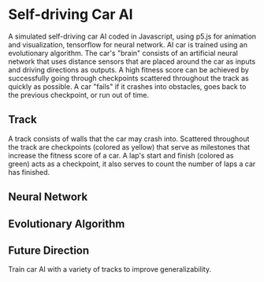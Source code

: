 # Self-driving Car AI

A simulated self-driving car AI coded in Javascript, using p5.js for animation and visualization, tensorflow for neural network. AI car is trained using an evolutionary algorithm. The car's "brain" consists of an artificial neural network that uses distance sensors that are placed around the car as inputs and driving directions as outputs. A high fitness score can be achieved by successfully going through checkpoints scattered throughout the track as quickly as possible. A car "fails" if it crashes into obstacles, goes back to the previous checkpoint, or run out of time.

## Track
A track consists of walls that the car may crash into. Scattered throughout the track are checkpoints (colored as yellow) that serve as milestones that increase the fitness score of a car. A lap's start and finish (colored as green) acts as a checkpoint, it also serves to count the number of laps a car has finished.

## Neural Network

## Evolutionary Algorithm

## Future Direction
Train car AI with a variety of tracks to improve generalizability.
